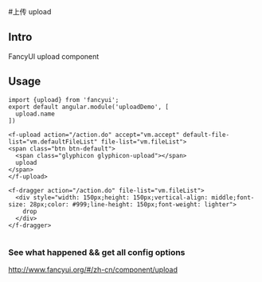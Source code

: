 #上传 upload

## Intro

FancyUI upload component

## Usage

```
import {upload} from 'fancyui';
export default angular.module('uploadDemo', [
  upload.name
])
```

```
<f-upload action="/action.do" accept="vm.accept" default-file-list="vm.defaultFileList" file-list="vm.fileList">
<span class="btn btn-default">
  <span class="glyphicon glyphicon-upload"></span>
  upload
</span>
</f-upload>

<f-dragger action="/action.do" file-list="vm.fileList">
  <div style="width: 150px;height: 150px;vertical-align: middle;font-size: 28px;color: #999;line-height: 150px;font-weight: lighter">
    drop
  </div>
</f-dragger>
  
```

### See what happened && get all config options 

http://www.fancyui.org/#/zh-cn/component/upload
